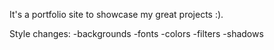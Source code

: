 It's a portfolio site to showcase my great projects :).

Style changes:
-backgrounds
-fonts
-colors
-filters
-shadows